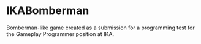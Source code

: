 # IKABomberman

Bomberman-like game created as a submission for a programming test for the Gameplay Programmer position at IKA.